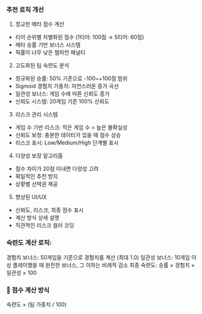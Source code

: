 ### 추천 로직 개선

1. 정교한 메타 점수 계산
- 티어 순위별 차별화된 점수 (1티어: 100점 → 5티어: 60점)
- 메타 승률 기반 보너스 시스템
- 픽률이 너무 낮은 챔피언 페널티

2. 고도화된 팀 숙련도 분석
- 정규화된 승률: 50% 기준으로 -100~+100점 범위
- Sigmoid 경험치 가중치: 자연스러운 증가 곡선
- 일관성 보너스: 게임 수에 따른 신뢰도 증가
- 신뢰도 시스템: 20게임 기준 100% 신뢰도

3. 리스크 관리 시스템
- 게임 수 기반 리스크: 적은 게임 수 = 높은 불확실성
- 신뢰도 보정: 충분한 데이터가 있을 때 점수 상승
- 리스크 표시: Low/Medium/High 단계별 표시

4. 다양성 보장 알고리즘
- 점수 차이가 20점 이내면 다양성 고려
- 획일적인 추천 방지
- 상황별 선택권 제공

5. 향상된 UI/UX
- 신뢰도, 리스크, 최종 점수 표시
- 계산 방식 상세 설명
- 직관적인 리스크 컬러 코딩

### 숙련도 계산 로직:

경험치 보너스: 50게임을 기준으로 경험치를 계산 (최대 1.0)
일관성 보너스: 10게임 이상 플레이했을 때 완전한 보너스, 그 이하는 비례적 감소
최종 숙련도: 승률 × 경험치 × 일관성 × 100

### 🔄 점수 계산 방식 

숙련도 × (팀 가중치 / 100)

